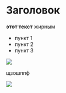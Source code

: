 # Заголовок


__этот текст__ жирным 

* пункт 1
* пункт 2
* пункт 3

![](https://github.com/Nurtdinov/number-1.git)



щзошппф

![](https://i.gifer.com/origin/d6/d66620ccdb4aee4182879a2c07d393ef_w200.gif)

